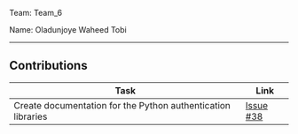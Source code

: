 Team: Team_6

Name: Oladunjoye Waheed Tobi

<hr />

## Contributions

| Task | Link |
|------|------|
| Create documentation for the Python authentication libraries | [Issue #38](https://github.com/zuri-training/team-6-auth-wiki/issues/38) |
